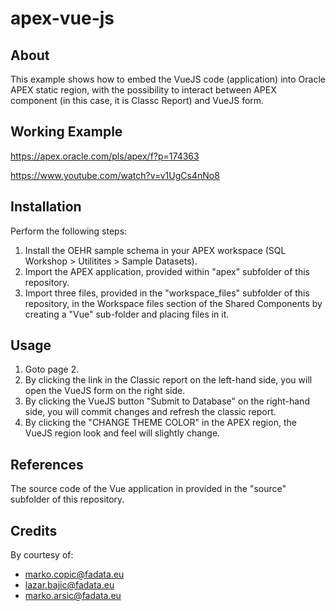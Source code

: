 # apex-vue-js

## About

This example shows how to embed the VueJS code (application) into Oracle APEX static region, with the possibility to interact between APEX component (in this case, it is Classc Report) and VueJS form.

## Working Example

https://apex.oracle.com/pls/apex/f?p=174363

https://www.youtube.com/watch?v=v1UgCs4nNo8

## Installation

Perform the following steps:

1. Install the OEHR sample schema in your APEX workspace (SQL Workshop > Utilitites > Sample Datasets).
2. Import the APEX application, provided within "apex" subfolder of this repository.
3. Import three files, provided in the "workspace_files" subfolder of this repository, in the Workspace files section of the Shared Components by creating a "Vue" sub-folder and placing files in it.

## Usage

1. Goto page 2.
2. By clicking the link in the Classic report on the left-hand side, you will open the VueJS form on the right side.
3. By clicking the VueJS button "Submit to Database" on the right-hand side, you will commit changes and refresh the classic report.
4. By clicking the "CHANGE THEME COLOR" in the APEX region, the VueJS region look and feel will slightly change.

## References

The source code of the Vue application in provided in the "source" subfolder of this repository.

## Credits

By courtesy of:
* marko.copic@fadata.eu
* lazar.bajic@fadata.eu
* marko.arsic@fadata.eu
